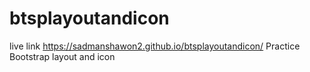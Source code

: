 # btsplayoutandicon
live link
https://sadmanshawon2.github.io/btsplayoutandicon/
Practice Bootstrap layout and icon
